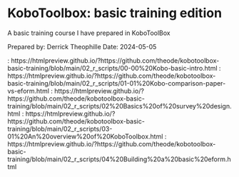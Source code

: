 # KoboToolbox: basic training edition
A basic training course I have prepared in KoboToolBox

Prepared by: Derrick Theophille
Date: 2024-05-05

<title>Start here!</title>: https://htmlpreview.github.io/?https://github.com/theode/kobotoolbox-basic-training/blob/main/02_r_scripts/00-00%20Kobo-basic-intro.html

<title>01: A comparison of paper-based and electronic field data collection systems</title>:  https://htmlpreview.github.io/?https://github.com/theode/kobotoolbox-basic-training/blob/main/02_r_scripts/01-01%20Kobo-comparison-paper-vs-eform.html

<title>02: Basics of survey design and questionnaire development</title>:  https://htmlpreview.github.io/?https://github.com/theode/kobotoolbox-basic-training/blob/main/02_r_scripts/02%20Basics%20of%20survey%20design.html

<title>03: An overview of the KoboToolbox ecosystem</title>:  https://htmlpreview.github.io/?https://github.com/theode/kobotoolbox-basic-training/blob/main/02_r_scripts/03-01%20An%20overview%20of%20KoboToolbox.html

<title>04 Building a basic e-form in KoboToolbox</title>:  https://htmlpreview.github.io/?https://github.com/theode/kobotoolbox-basic-training/blob/main/02_r_scripts/04%20Building%20a%20basic%20eform.html
